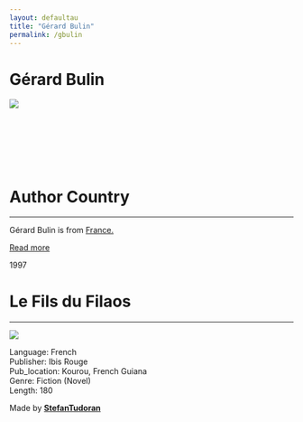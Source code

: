 ```yaml
---
layout: defaultau
title: "Gérard Bulin"
permalink: /gbulin
---
```

<!-- partial:index.partial.html -->
<div class="content">
    <h1>Gérard Bulin</h1>
    <div class="quote">
        <div><img src="https://t4.ftcdn.net/jpg/03/40/12/49/360_F_340124934_bz3pQTLrdFpH92ekknuaTHy8JuXgG7fi.jpg" class="logo"></div>
    </div>
    <div class="timeline">
        <div style="padding-bottom:100px;"></div>
        <div class="block">
            <div class="date right"><p class="right">  </p></div>
            <div class="dot"></div>
            <div class="left first">
            <div class="author_country">
                <h1>Author Country</h1><hr>
          <div class="aclocation">   <p>Gérard Bulin is from <a href="http://localhost:4000/17">France.</a></p></div>
              <div class="acreadmore">  <a href="NA" target="_blank">Read more</a></div>
            </div>
            </div>
        </div>
        <div class="block">
            <div class="date left"><p class="left">1997</p></div>
            <div class="dot"></div>
            <div class="right">
                <h1>Le Fils du Filaos</h1><hr>
                <p><img src="https://m.media-amazon.com/images/I/41FVqhFrR4L._SY291_BO1,204,203,200_QL40_ML2_.jpg"></p>
                <p>
                Language: French<br/>
                Publisher: Ibis Rouge<br/>
                Pub_location: Kourou, French Guiana<br/>
                Genre: Fiction (Novel)<br/>
                Length: 180</p>
            </div>
        </div>
        <div id="footer">
        <p id="copyright">Made by&nbsp;<strong><a href="https://www.linkedin.com/in/nicolae-stefan-tudoran-b02291127/" target="_blank">StefanTudoran</a></strong></p>
    </div>
</div>
